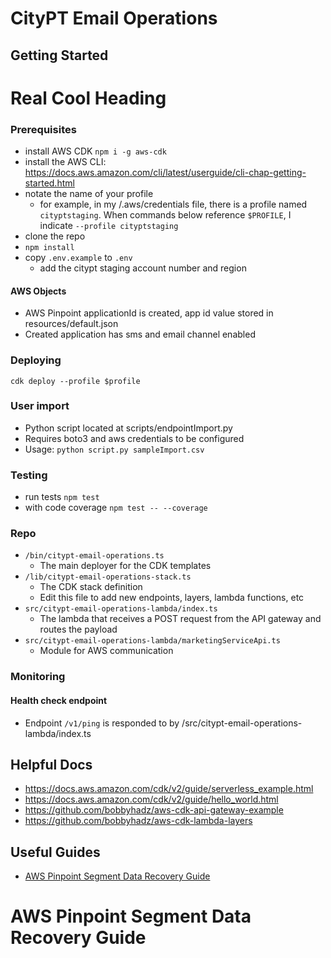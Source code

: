 
# CityPT Email Operations
## Getting Started



 # Real Cool Heading


### Prerequisites

- install AWS CDK `npm i -g aws-cdk`
- install the AWS CLI: https://docs.aws.amazon.com/cli/latest/userguide/cli-chap-getting-started.html
- notate the name of your profile
  - for example, in my /.aws/credentials file, there is a profile named `cityptstaging`.
    When commands below reference `$PROFILE`, I indicate `--profile cityptstaging`
- clone the repo
- `npm install`
- copy `.env.example` to `.env`
  - add the citypt staging account number and region

#### AWS Objects
- AWS Pinpoint applicationId is created, app id value stored in resources/default.json
- Created application has sms and email channel enabled

### Deploying

`cdk deploy --profile $profile`

### User import
- Python script located at scripts/endpointImport.py
- Requires boto3 and aws credentials to be configured
- Usage: `python script.py sampleImport.csv`


### Testing

- run tests
`npm test`
- with code coverage
`npm test -- --coverage`

### Repo

- `/bin/citypt-email-operations.ts`
  - The main deployer for the CDK templates
- `/lib/citypt-email-operations-stack.ts`
  - The CDK stack definition
  - Edit this file to add new endpoints, layers, lambda functions, etc
- `src/citypt-email-operations-lambda/index.ts`
  - The lambda that receives a POST request from the API gateway and routes the payload
- `src/citypt-email-operations-lambda/marketingServiceApi.ts`
  - Module for AWS communication

### Monitoring

#### Health check endpoint

- Endpoint `/v1/ping` is responded to by /src/citypt-email-operations-lambda/index.ts

## Helpful Docs
- https://docs.aws.amazon.com/cdk/v2/guide/serverless_example.html
- https://docs.aws.amazon.com/cdk/v2/guide/hello_world.html
- https://github.com/bobbyhadz/aws-cdk-api-gateway-example
- https://github.com/bobbyhadz/aws-cdk-lambda-layers


## Useful Guides
- [AWS Pinpoint Segment Data Recovery Guide](#AWS-pinpoint-segment-data-recovery-guide)


# AWS Pinpoint Segment Data Recovery Guide




